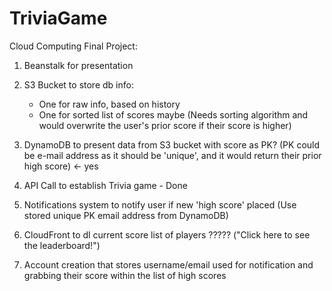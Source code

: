 # TriviaGame
Cloud Computing Final Project:

1) Beanstalk for presentation
2) S3 Bucket to store db info:
    - One for raw info, based on history
    - One for sorted list of scores maybe
        (Needs sorting algorithm and would overwrite the user's prior score if their score is higher)

3) DynamoDB to present data from S3 bucket with score as PK?
    (PK could be e-mail address as it should be 'unique', and it would return their prior high score) <- yes
    
4) API Call to establish Trivia game - Done
5) Notifications system to notify user if new 'high score' placed
    (Use stored unique PK email address from DynamoDB)
6) CloudFront to dl current score list of players ????? ("Click here to see the leaderboard!")
7) Account creation that stores username/email used for notification and grabbing their score within the list of high scores
